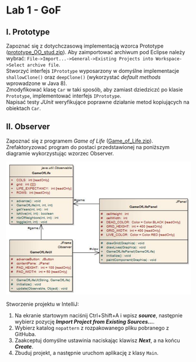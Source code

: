 # Lab 1 - GoF

## I. Prototype

Zapoznać się z dotychczasową implementacją wzorca Prototype ([prototype\_OO\_stud.zip](./prototype_OO_stud.zip)). Aby zaimportować archiwum pod Eclipse należy wybrać: `File->Import...->General->Existing Projects into Workspace->Select archive file`.  
Stworzyć interfejs `IPrototype` wyposarzony w domyślne implementacje `shallowClone()` oraz `deepClone()` (wykorzystać _default methods_ wprowadzone w Java 8).  
Zmodyfikować klasę `Car` w taki sposób, aby zamiast dziedziczć po klasie `Prototype`, implementować interfejs `IPrototype`.  
Napisać testy _JUnit_ weryfikujące poprawne działanie metod kopiujących na obiektach `Car`.

## II. Observer

Zapoznać się z programem _Game of Life_ ([Game\_of\_Life.zip](./Game_of_Life.zip)). Zrefaktoryzować program do postaci przedstawionej na poniższym diagramie wykorzystując wzorzec Observer. 

![Game_of_Life_with_Observer](./Game_of_Life_with_Observer.jpg)

Stworzenie projektu w IntelliJ:
1. Na ekranie startowym naciśnij Ctrl+Shift+A i wpisz ***source***, następnie wybierz pozycję ***Import Project from Existing Sources...***.
1. Wybierz katalog `nopattern` z rozpakowanego pliku pobranego z GitHuba.
1. Zaakceptuj domyślne ustawinia naciskając klawisz ***Next***, a na końcu ***Create***.
1. Zbuduj projekt, a następnie uruchom aplikację z klasy `Main`.
